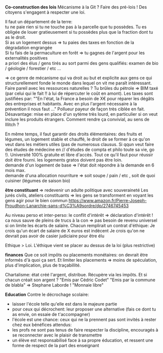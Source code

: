 **Co-construction des lois**
Mécanisme à la Git ?
Faire des pré-lois ! Des citoyens s'engagent à respecter une loi.

Il faut un département de la terre:  
tu ne paie rien si tu ne touche pas à la parcelle que tu possèdes. Tu es obligée de louer gratieusement si tu possèdes plus que la fraction dont tu as le droit.  
Si as un logement dessus =&gt; tu paies des taxes en fonction de la dégradation engrangée  
Si tu fais de la permaculture en forêt =&gt; tu gagnes de l'argent pour les externalités positives  
a priori des élus / gens tirés au sort parmi des gens qualifiés: examen de bio / géologie / forestier / etc ...

=&gt; ce genre de mécanisme qui va droit au but et explicite aux gens ce qui structurellement fonde le monde dans lequel on vit me paraît intéressant.  
Faire pareil avec les ressources naturelles ? Tu brûles du pétrole =&gt; BIM taxé \(par celui qui le fait !! à lui de répercuter le coût en amont\). Les taxes sont justifiées par: ""En l'état, la France a besoin de X€ pour réparer les dégâts des entreprises et habitants. Avec en plus l'argent nécessaire à la prévention il nous faut ..." Pollueur payeur de façon très ciblée en fait. Désavantage: mise en place d'un sytème très lourd, en particulier si on veut inclure les produits étrangers. Comment rendre ça convivial, au sens de Illitch ?

En même temps, il faut garantir des droits élémentaires: des fruits et légumes, un logement stable et chauffé, le droit de se former à ce qu'on veut dans les métiers utiles \(pas de numerosus clausus. Si qqun veut faire des études de médecine en // d'études de compta et philo toute sa vie, go !\). Université 100% gratuite et libre d'accès. Tout ce qu'il faut pour réussir doit être fourni. les logements gratos doivent pas être loin.  
demande d'un logement de base =&gt; l'état doit répondre à la demande en 6 mois max.  
demande d'una allocation nourriture =&gt; soit soupe / pain / etc , soit de quoi cuisiner \(légumes de saison bio\)

**être constituant** 
=> redevenir un adulte politique avec souveraineté
Les jurés civils, ateliers constituants => les gens se transforment en voyant les gens agir pour le bien commun
https://www.amazon.fr/Pierre-Joseph-Proudhon-Lanarchie-sans-d%C3%A9sordre/dp/2746745453

Au niveau perso et inter-perso: le conflit d'intérêt => déclaration d'intérêt ! ca nous sauve de pleins de trucs à la con => pas besoin de revenu universel si on limite les écarts de salaire.
Chacun remplirait un contrat d'éthique:
Je crois qu'un écart de salaire de X euros est indécent
Je crois qu'on ne devrait pas avoir de casier judiciaire pour être élu

Ethique > Loi. L'éthique vient se placer au dessus de la loi (plus restrictive)

**finances**
Que ce soit impôts ou placements monétaires: on devrait être informés d'à quoi ça sert. Et limiter les placements => moins de spéculation, plus d'implication, plus de traçabillité.

Chartalisme: état créé l'argent, distribue. Récupère via les impôts.
Et si chacun créait son argent ?
"Emis par Cédric Codet"
"Emis par la commune de blabla"
=> Stephane Laborde ! "Monnaie libre"

**Education**
Contre le décrochage scolaire:

* laisser l'école telle qu'elle est dans le majeure partie
* pour ceux qui décrochent: leur proposer une alternative \(fais ce dont tu as envie, on essaie de t'accompagner\)
* l'école est une chance: ceux qui ne la prennent pas sont invités à rester chez eux
  bénéfices attendus:
* les profs ne sont pas tenus de faire respecter la discipline, encouragés à se reconnecter avec le plaisir de transmettre
* un élève est responsabilisé face à sa propre éducation, et ressent une forme de respect de la part des enseignant

